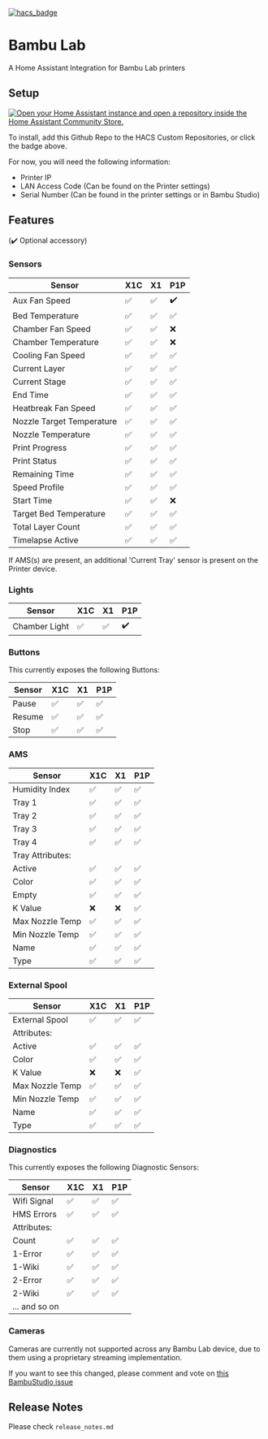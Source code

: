 [![hacs_badge](https://img.shields.io/badge/HACS-Custom-41BDF5.svg?style=for-the-badge)](https://github.com/hacs/integration)

# Bambu Lab

A Home Assistant Integration for Bambu Lab printers

## Setup

[![Open your Home Assistant instance and open a repository inside the Home Assistant Community Store.](https://my.home-assistant.io/badges/hacs_repository.svg)](https://my.home-assistant.io/redirect/hacs_repository/?owner=greghesp&repository=ha-bambulab&category=Integration)

To install, add this Github Repo to the HACS Custom Repositories, or click the badge above.

For now, you will need the following information:

- Printer IP
- LAN Access Code (Can be found on the Printer settings)
- Serial Number (Can be found in the printer settings or in Bambu Studio)


## Features

(:heavy_check_mark: Optional accessory)

### Sensors

| Sensor                    | X1C                | X1                 | P1P                | 
|---------------------------|--------------------|--------------------|--------------------|
| Aux Fan Speed             | :white_check_mark: | :white_check_mark: | :heavy_check_mark: |
| Bed Temperature           | :white_check_mark: | :white_check_mark: | :white_check_mark: |
| Chamber Fan Speed         | :white_check_mark: | :white_check_mark: | :x:                |
| Chamber Temperature       | :white_check_mark: | :white_check_mark: | :x:                |
| Cooling Fan Speed         | :white_check_mark: | :white_check_mark: | :white_check_mark: |
| Current Layer             | :white_check_mark: | :white_check_mark: | :white_check_mark: |
| Current Stage             | :white_check_mark: | :white_check_mark: | :white_check_mark: |
| End Time                  | :white_check_mark: | :white_check_mark: | :white_check_mark: |
| Heatbreak Fan Speed       | :white_check_mark: | :white_check_mark: | :white_check_mark: |
| Nozzle Target Temperature | :white_check_mark: | :white_check_mark: | :white_check_mark: |
| Nozzle Temperature        | :white_check_mark: | :white_check_mark: | :white_check_mark: |
| Print Progress            | :white_check_mark: | :white_check_mark: | :white_check_mark: |
| Print Status              | :white_check_mark: | :white_check_mark: | :white_check_mark: |
| Remaining Time            | :white_check_mark: | :white_check_mark: | :white_check_mark: |
| Speed Profile             | :white_check_mark: | :white_check_mark: | :white_check_mark: |
| Start Time                | :white_check_mark: | :white_check_mark: | :x:                |
| Target Bed Temperature    | :white_check_mark: | :white_check_mark: | :white_check_mark: |
| Total Layer Count         | :white_check_mark: | :white_check_mark: | :white_check_mark: |
| Timelapse Active          | :white_check_mark: | :white_check_mark: | :white_check_mark: |

If AMS(s) are present, an additional 'Current Tray' sensor is present on the Printer device.

### Lights

| Sensor                    | X1C                | X1                 | P1P                | 
|---------------------------|--------------------|--------------------|--------------------|
| Chamber Light             | :white_check_mark: | :white_check_mark: | :heavy_check_mark: |

### Buttons

This currently exposes the following Buttons:

| Sensor                    | X1C                | X1                 | P1P                |
|---------------------------|--------------------|--------------------|--------------------|
| Pause                     | :white_check_mark: | :white_check_mark: | :white_check_mark: |
| Resume                    | :white_check_mark: | :white_check_mark: | :white_check_mark: |
| Stop                      | :white_check_mark: | :white_check_mark: | :white_check_mark: |

### AMS

| Sensor                    | X1C                | X1                 | P1P                |
|---------------------------|--------------------|--------------------|--------------------|
| Humidity Index            | :white_check_mark: | :white_check_mark: | :white_check_mark: |
| Tray 1                    | :white_check_mark: | :white_check_mark: | :white_check_mark: |
| Tray 2                    | :white_check_mark: | :white_check_mark: | :white_check_mark: |
| Tray 3                    | :white_check_mark: | :white_check_mark: | :white_check_mark: |
| Tray 4                    | :white_check_mark: | :white_check_mark: | :white_check_mark: |
| Tray Attributes:          |                    |                    |                    |
| Active                    | :white_check_mark: | :white_check_mark: | :white_check_mark: |
| Color                     | :white_check_mark: | :white_check_mark: | :white_check_mark: |
| Empty                     | :white_check_mark: | :white_check_mark: | :white_check_mark: |
| K Value                   | :x:                | :x:                | :white_check_mark: |
| Max Nozzle Temp           | :white_check_mark: | :white_check_mark: | :white_check_mark: |
| Min Nozzle Temp           | :white_check_mark: | :white_check_mark: | :white_check_mark: |
| Name                      | :white_check_mark: | :white_check_mark: | :white_check_mark: |
| Type                      | :white_check_mark: | :white_check_mark: | :white_check_mark: |

### External Spool

| Sensor                    | X1C                | X1                 | P1P                |
|---------------------------|--------------------|--------------------|--------------------|
| External Spool            | :white_check_mark: | :white_check_mark: | :white_check_mark: |
| Attributes:               |                    |                    |                    |
| Active                    | :white_check_mark: | :white_check_mark: | :white_check_mark: |
| Color                     | :white_check_mark: | :white_check_mark: | :white_check_mark: |
| K Value                   | :x:                | :x:                | :white_check_mark: |
| Max Nozzle Temp           | :white_check_mark: | :white_check_mark: | :white_check_mark: |
| Min Nozzle Temp           | :white_check_mark: | :white_check_mark: | :white_check_mark: |
| Name                      | :white_check_mark: | :white_check_mark: | :white_check_mark: |
| Type                      | :white_check_mark: | :white_check_mark: | :white_check_mark: |

### Diagnostics

This currently exposes the following Diagnostic Sensors:

| Sensor                    | X1C                | X1                 | P1P                |
|---------------------------|--------------------|--------------------|--------------------|
| Wifi Signal               | :white_check_mark: | :white_check_mark: | :white_check_mark: |
| HMS Errors                | :white_check_mark: | :white_check_mark: | :white_check_mark: |
| Attributes:               |                    |                    |                    |
| Count                     | :white_check_mark: | :white_check_mark: | :white_check_mark: |
| 1-Error                   | :white_check_mark: | :white_check_mark: | :white_check_mark: |
| 1-Wiki                    | :white_check_mark: | :white_check_mark: | :white_check_mark: |
| 2-Error                   | :white_check_mark: | :white_check_mark: | :white_check_mark: |
| 2-Wiki                    | :white_check_mark: | :white_check_mark: | :white_check_mark: |
| ... and so on             |                    |                    |                    |

### Cameras

Cameras are currently not supported across any Bambu Lab device, due to them using a proprietary streaming
implementation.

If you want to see this changed, please comment and vote
on [this BambuStudio issue](https://github.com/bambulab/BambuStudio/issues/1536)

## Release Notes

Please check `release_notes.md`
